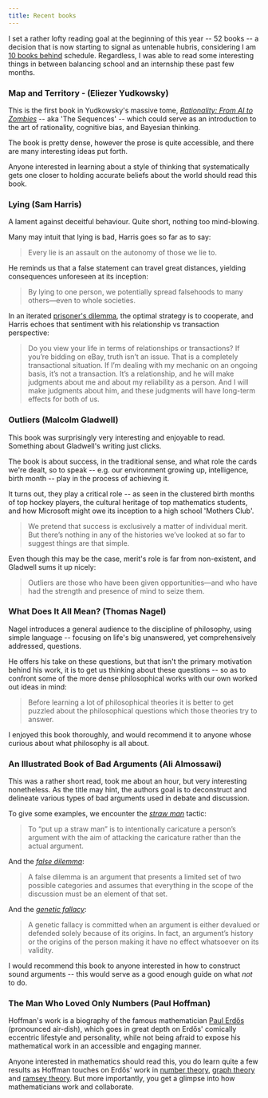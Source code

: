 ```yaml
---
title: Recent books
---
```


I set a rather lofty reading goal at the beginning of this year -- 52 books -- a
decision that is now starting to signal as untenable hubris, considering I am
[10 books behind](https://www.goodreads.com/challenges/11636-2022-reading-challenge)
schedule. Regardless, I was able to read some interesting things in between
balancing school and an internship these past few months.

### Map and Territory - (Eliezer Yudkowsky)

This is the first book in Yudkowsky's massive tome,
[_Rationality: From AI to Zombies_](https://www.lesswrong.com/rationality) --
aka 'The Sequences' -- which could serve as an introduction to the art of
rationality, cognitive bias, and Bayesian thinking.

The book is pretty dense, however the prose is quite accessible, and there are
many interesting ideas put forth.

Anyone interested in learning about a style of thinking that systematically gets
one closer to holding accurate beliefs about the world should read this book.

### Lying (Sam Harris)

A lament against deceitful behaviour. Quite short, nothing too mind-blowing.

Many may intuit that lying is bad, Harris goes so far as to say:

> Every lie is an assault on the autonomy of those we lie to.

He reminds us that a false statement can travel great distances, yielding
consequences unforeseen at its inception:

> By lying to one person, we potentially spread falsehoods to many others—even
> to whole societies.

In an iterated
[prisoner's dilemma](https://en.wikipedia.org/wiki/Prisoner%27s_dilemma), the
optimal strategy is to cooperate, and Harris echoes that sentiment with his
relationship vs transaction perspective:

> Do you view your life in terms of relationships or transactions? If you’re
> bidding on eBay, truth isn’t an issue. That is a completely transactional
> situation. If I’m dealing with my mechanic on an ongoing basis, it’s not a
> transaction. It’s a relationship, and he will make judgments about me and
> about my reliability as a person. And I will make judgments about him, and
> these judgments will have long-term effects for both of us.

### Outliers (Malcolm Gladwell)

This book was surprisingly very interesting and enjoyable to read. Something
about Gladwell's writing just clicks.

The book is about success, in the traditional sense, and what role the cards
we're dealt, so to speak -- e.g. our environment growing up, intelligence, birth
month -- play in the process of achieving it.

It turns out, they play a critical role -- as seen in the clustered birth months
of top hockey players, the cultural heritage of top mathematics students, and
how Microsoft might owe its inception to a high school 'Mothers Club'.

> We pretend that success is exclusively a matter of individual merit. But
> there’s nothing in any of the histories we’ve looked at so far to suggest
> things are that simple.

Even though this may be the case, merit's role is far from non-existent, and
Gladwell sums it up nicely:

> Outliers are those who have been given opportunities—and who have had the
> strength and presence of mind to seize them.

### What Does It All Mean? (Thomas Nagel)

Nagel introduces a general audience to the discipline of philosophy, using
simple language -- focusing on life's big unanswered, yet comprehensively
addressed, questions.

He offers his take on these questions, but that isn't the primary motivation
behind his work, it is to get us thinking about these questions -- so as to
confront some of the more dense philosophical works with our own worked out
ideas in mind:

> Before learning a lot of philosophical theories it is better to get puzzled
> about the philosophical questions which those theories try to answer.

I enjoyed this book thoroughly, and would recommend it to anyone whose curious
about what philosophy is all about.

### An Illustrated Book of Bad Arguments (Ali Almossawi)

This was a rather short read, took me about an hour, but very interesting
nonetheless. As the title may hint, the authors goal is to deconstruct and
delineate various types of bad arguments used in debate and discussion.

To give some examples, we encounter the
[_straw man_](https://en.wikipedia.org/wiki/Straw_man) tactic:

> To “put up a straw man” is to intentionally caricature a person’s argument
> with the aim of attacking the caricature rather than the actual argument.

And the [_false dilemma_](https://en.wikipedia.org/wiki/False_dilemma):

> A false dilemma is an argument that presents a limited set of two possible
> categories and assumes that everything in the scope of the discussion must be
> an element of that set.

And the [_genetic fallacy_](https://en.wikipedia.org/wiki/Genetic_fallacy):

> A genetic fallacy is committed when an argument is either devalued or defended
> solely because of its origins. In fact, an argument’s history or the origins
> of the person making it have no effect whatsoever on its validity.

I would recommend this book to anyone interested in how to construct sound
arguments -- this would serve as a good enough guide on what _not_ to do.

### The Man Who Loved Only Numbers (Paul Hoffman)

Hoffman's work is a biography of the famous mathematician
[Paul Erdős](https://en.wikipedia.org/wiki/Paul_Erd%C5%91s) (pronounced
air-dish), which goes in great depth on Erdős' comically eccentric lifestyle and
personality, while not being afraid to expose his mathematical work in an
accessible and engaging manner.

Anyone interested in mathematics should read this, you do learn quite a few
results as Hoffman touches on Erdős' work in
[number theory](https://en.wikipedia.org/wiki/Prime_number_theorem),
[graph theory](https://en.wikipedia.org/wiki/Graph_theory) and
[ramsey theory](https://en.wikipedia.org/wiki/Ramsey_theory). But more
importantly, you get a glimpse into how mathematicians work and collaborate.

